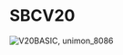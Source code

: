 # SBCV20
![V20BASIC, unimon_8086](https://github.com/kadokuratsuyoshi/retro_computing/SBCV20/tree/main/SBCV20_V20BASIC_unimon.png)
